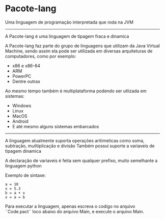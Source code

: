 # Pacote-lang
Uma linguagem de programação interpretada que roda na JVM

---

A Pacote-lang é uma linguagem de tipagem fraca e dinamica

A Pacote-lang faz parte do grupo de linguagens que utilizam da Java Virtual Machine, sendo assim ela pode ser utilizada em diversas arquiteturas de computadores, como por exemplo:
- x86 e x86-64
- ARM
- PowerPC
- Dentre outras

Ao mesmo tempo também é multiplataforma podendo ser utlizada em sistemas:
- Windows
- Linux
- MacOS
- Android
- E até mesmo alguns sistemas embarcados

---

A linguagem atualmente suporta operações aritimeticas como soma, subtração, muiltiplicação e divisão
Também possui suporte a variaveis de tipagem dinamica

A declaração de variaveis é feita sem qualquer prefixo, muito semelhante a linguagem python

Exemplo de sintaxe:
```
a = 10
x = 5.3
b = a + x
x = a = b
```

Para executar a linguagem, apenas escreva o codigo no arquivo ¨Code.pact¨ loco abaixo do arquivo Main, e execute o arquivo Main.
